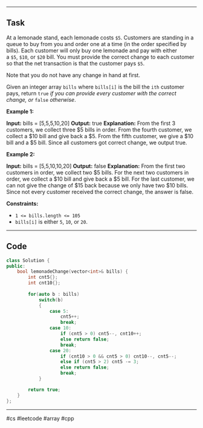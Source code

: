 ___
## Task
At a lemonade stand, each lemonade costs `$5`. Customers are standing in a queue to buy from you and order one at a time (in the order specified by bills). Each customer will only buy one lemonade and pay with either a `$5`, `$10`, or `$20` bill. You must provide the correct change to each customer so that the net transaction is that the customer pays `$5`.

Note that you do not have any change in hand at first.

Given an integer array `bills` where `bills[i]` is the bill the `ith` customer pays, return `true` _if you can provide every customer with the correct change, or_ `false` _otherwise_.

**Example 1:**

**Input:** bills = [5,5,5,10,20]
**Output:** true
**Explanation:** 
From the first 3 customers, we collect three $5 bills in order.
From the fourth customer, we collect a $10 bill and give back a $5.
From the fifth customer, we give a $10 bill and a $5 bill.
Since all customers got correct change, we output true.

**Example 2:**

**Input:** bills = [5,5,10,10,20]
**Output:** false
**Explanation:** 
From the first two customers in order, we collect two $5 bills.
For the next two customers in order, we collect a $10 bill and give back a $5 bill.
For the last customer, we can not give the change of $15 back because we only have two $10 bills.
Since not every customer received the correct change, the answer is false.

**Constraints:**

- `1 <= bills.length <= 105`
- `bills[i]` is either `5`, `10`, or `20`.
___
## Code
```cpp
class Solution {
public:
    bool lemonadeChange(vector<int>& bills) {
        int cnt5{}; 
        int cnt10{};
        
        for(auto b : bills)
            switch(b)
            {
                case 5: 
                    cnt5++; 
                    break;
                case 10: 
                    if (cnt5 > 0) cnt5--, cnt10++;
                    else return false;
                    break;
                case 20:
                    if (cnt10 > 0 && cnt5 > 0) cnt10--, cnt5--;
                    else if (cnt5 > 2) cnt5 -= 3;
                    else return false;
                    break;
            }

        return true;
    }
};
```
___
#cs #leetcode #array #cpp